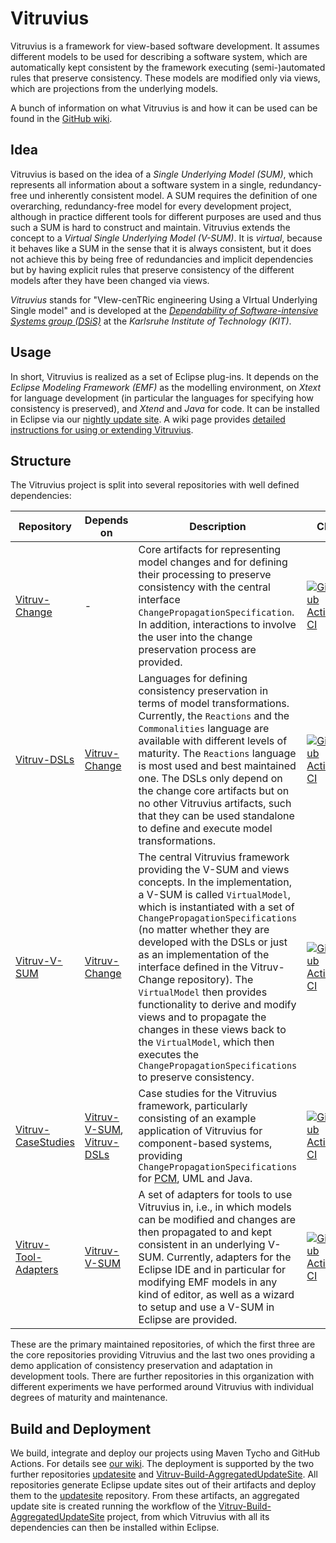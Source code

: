 # Vitruvius

Vitruvius is a framework for view-based software development. It assumes different models to be used for describing a software system,
which are automatically kept consistent by the framework executing (semi-)automated rules that preserve consistency. These models are modified only via views, which are projections from the underlying models.

A bunch of information on what Vitruvius is and how it can be used can be found in the [GitHub wiki](https://github.com/vitruv-tools/.github/wiki).

## Idea

Vitruvius is based on the idea of a _Single Underlying Model (SUM)_, which represents all information about a software system in a single, redundancy-free und inherently consistent model. A SUM requires the definition of one overarching, redundancy-free model for every development project, although in practice different tools for different purposes are used and thus such a SUM is hard to construct and maintain. Vitruvius extends the concept to a _Virtual Single Underlying Model (V-SUM)_. It is _virtual_, because it behaves like a SUM in the sense that it is always consistent, but it does not achieve this by being free of redundancies and implicit dependencies but by having explicit rules that preserve consistency of the different models after they have been changed via views.

_Vitruvius_ stands for "VIew-cenTRic engineering Using a VIrtual Underlying Single model" and is developed at the
[_Dependability of Software-intensive Systems group (DSiS)_](https://dsis.kastel.kit.edu/) at the _Karlsruhe Institute of Technology (KIT)_.

## Usage

In short, Vitruvius is realized as a set of Eclipse plug-ins. It depends on the _Eclipse Modeling Framework (EMF)_ as the modelling environment, on _Xtext_ for language development (in particular the languages for specifying how consistency is preserved), and _Xtend_ and _Java_ for code. 
It can be installed in Eclipse via our [nightly update site](https://vitruv.tools/updatesite/nightly/aggregated). A wiki page provides [detailed instructions for using or extending Vitruvius](https://github.com/vitruv-tools/.github/wiki/Getting-Started).

## Structure

The Vitruvius project is split into several repositories with well defined dependencies:

| Repository | Depends on | Description | &nbsp;&nbsp;&nbsp;CI&nbsp;&nbsp;&nbsp;&nbsp; |
| ---------- | ---------- | ----------- | -- |
| [Vitruv-Change](https://github.com/vitruv-tools/Vitruv-Change) | - | Core artifacts for representing model changes and for defining their processing to preserve consistency with the central interface `ChangePropagationSpecification`. In addition, interactions to involve the user into the change preservation process are provided. | [![GitHub Action CI](https://github.com/vitruv-tools/Vitruv-Change/actions/workflows/ci.yml/badge.svg)](https://github.com/vitruv-tools/Vitruv-Change/actions/workflows/ci.yml) |
| [Vitruv-DSLs](https://github.com/vitruv-tools/Vitruv-DSLs) | [Vitruv-Change](https://github.com/vitruv-tools/Vitruv-Change) | Languages for defining consistency preservation in terms of model transformations. Currently, the `Reactions` and the `Commonalities` language are available with different levels of maturity. The `Reactions` language is most used and best maintained one. The DSLs only depend on the change core artifacts but on no other Vitruvius artifacts, such that they can be used standalone to define and execute model transformations. | [![GitHub Action CI](https://github.com/vitruv-tools/Vitruv-DSLs/actions/workflows/ci.yml/badge.svg)](https://github.com/vitruv-tools/Vitruv-DSLs/actions/workflows/ci.yml) |
| [Vitruv-V-SUM](https://github.com/vitruv-tools/Vitruv) | [Vitruv-Change](https://github.com/vitruv-tools/Vitruv-Change) | The central Vitruvius framework providing the V-SUM and views concepts. In the implementation, a V-SUM is called `VirtualModel`, which is instantiated with a set of `ChangePropagationSpecifications` (no matter whether they are developed with the DSLs or just as an implementation of the interface defined in the Vitruv-Change repository). The `VirtualModel` then provides functionality to derive and modify views and to propagate the changes in these views back to the `VirtualModel`, which then executes the `ChangePropagationSpecifications` to preserve consistency. | [![GitHub Action CI](https://github.com/vitruv-tools/Vitruv/actions/workflows/ci.yml/badge.svg)](https://github.com/vitruv-tools/Vitruv/actions/workflows/ci.yml) |
| [Vitruv-CaseStudies](https://github.com/vitruv-tools/Vitruv-CaseStudies) | [Vitruv-V-SUM](https://github.com/vitruv-tools/Vitruv), [Vitruv-DSLs](https://github.com/vitruv-tools/Vitruv-DSLs) | Case studies for the Vitruvius framework, particularly consisting of an example application of Vitruvius for component-based systems, providing `ChangePropagationSpecifications` for [PCM](https://palladio-simulator.com), UML and Java. | [![GitHub Action CI](https://github.com/vitruv-tools/Vitruv-CaseStudies/actions/workflows/ci.yml/badge.svg)](https://github.com/vitruv-tools/Vitruv-CaseStudies/actions/workflows/ci.yml) |
| [Vitruv-Tool-Adapters](https://github.com/vitruv-tools/Vitruv-Tool-Adapters) | [Vitruv-V-SUM](https://github.com/vitruv-tools/Vitruv) | A set of adapters for tools to use Vitruvius in, i.e., in which models can be modified and changes are then propagated to and kept consistent in an underlying V-SUM. Currently, adapters for the Eclipse IDE and in particular for modifying EMF models in any kind of editor, as well as a wizard to setup and use a V-SUM in Eclipse are provided. | [![GitHub Action CI](https://github.com/vitruv-tools/Vitruv-Tool-Adapters/actions/workflows/ci.yml/badge.svg)](https://github.com/vitruv-tools/Vitruv-Tool-Adapters/actions/workflows/ci.yml) |

These are the primary maintained repositories, of which the first three are the core repositories providing Vitruvius and the last two ones providing a demo application of consistency preservation and adaptation in development tools. There are further repositories in this organization with different experiments we have performed around Vitruvius with individual degrees of maturity and maintenance.

## Build and Deployment

We build, integrate and deploy our projects using Maven Tycho and GitHub Actions. For details see [our wiki](https://github.com/vitruv-tools/Vitruv/wiki/Build-and-Continuous-Integration). The deployment is supported by the two further repositories [updatesite](https://github.com/vitruv-tools/updatesite) and [Vitruv-Build-AggregatedUpdateSite](https://github.com/vitruv-tools/Vitruv-Build-AggregatedUpdateSite). All repositories generate Eclipse update sites out of their artifacts and deploy them to the [updatesite](https://github.com/vitruv-tools/updatesite) repository. From these artifacts, an aggregated update site is created running the workflow of the [Vitruv-Build-AggregatedUpdateSite](https://github.com/vitruv-tools/Vitruv-Build-AggregatedUpdateSite) project, from which Vitruvius with all its dependencies can then be installed within Eclipse.
